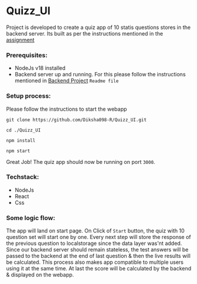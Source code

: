 # Quizz_UI
Project is developed to create a quiz app of 10 statis questions stores in the backend server. Its built as per the instructions mentioned in the [assignment](https://click.instahyre.com/CL0/https:%2F%2Fdrive.google.com%2Ffile%2Fd%2F1TqunGLSYYWc6sIH7_C02RAggQzg910za%2Fview/1/0100018a8de2a708-b01a9993-b027-41bc-904c-c65ac40b9184-000000/HeU-dt1g8kYHb6u7Ug-Tq-tZwUE33r4dPl2Pb9lApv4=318)

### Prerequisites:
- NodeJs v18 installed
- Backend server up and running. For this please follow the instructions mentioned in [Backend Project](https://github.com/Diksha098-R/Quizz_Backend) `Readme file` 

### Setup process:
Please follow the instructions to start the webapp
```
git clone https://github.com/Diksha098-R/Quizz_UI.git
```
```
cd ./Quizz_UI
```
```
npm install
```
```
npm start
```

Great Job! The quiz app should now be running on port `3000`.

### Techstack:
- NodeJs
- React
- Css

### Some logic flow:
The app will land on start page. On Click of `Start` button, the quiz with 10 question set will start one by one. Every next step will store the response of the previous question to localstorage since the data layer was'nt added. Since our backend server should remain stateless, the test answers will be passed to the backend at the end of last question & then the live results will be calculated. This process also makes app compatible to multiple users using it at the same time. At last the score will be calculated by the backend & displayed on the webapp.   
